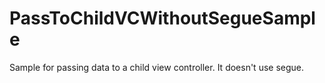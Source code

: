 # PassToChildVCWithoutSegueSample
Sample for passing data to a child view controller. It doesn't use segue.
